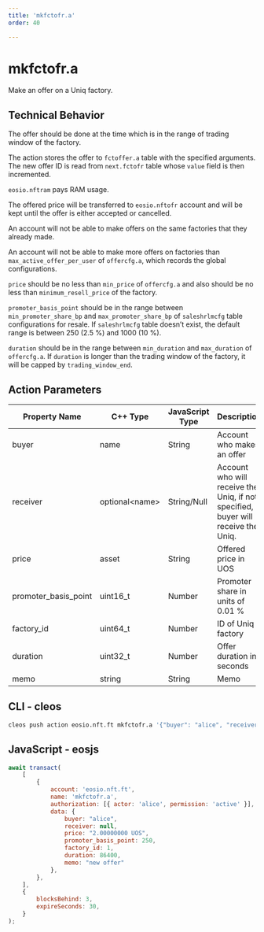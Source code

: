 ```yaml
---
title: 'mkfctofr.a'
order: 40

---
```


# mkfctofr.a

Make an offer on a Uniq factory.

## Technical Behavior

The offer should be done at the time which is in the range of trading window of the factory.

The action stores the offer to `fctoffer.a` table with the specified arguments. The new offer ID is read from `next.fctofr` table whose `value` field is then incremented.

`eosio.nftram` pays RAM usage.

The offered price will be transferred to `eosio.nftofr` account and will be kept until the offer is either accepted or cancelled.

An account will not be able to make offers on the same factories that they already made.

An account will not be able to make more offers on factories than `max_active_offer_per_user` of `offercfg.a`, which records the global configurations.

`price` should be no less than `min_price` of `offercfg.a` and also should be no less than `minimum_resell_price` of the factory.

`promoter_basis_point` should be in the range between `min_promoter_share_bp` and `max_promoter_share_bp` of `saleshrlmcfg` table configurations for resale. If `saleshrlmcfg` table doesn’t exist, the default range is between 250 (2.5 %) and 1000 (10 %).

`duration` should be in the range between `min_duration` and `max_duration` of `offercfg.a`. If `duration` is longer than the trading window of the factory, it will be capped by `trading_window_end`.

## Action Parameters

| Property Name        | C++ Type        | JavaScript Type | Description                                                                       |
| -------------------- | --------------- | --------------- | --------------------------------------------------------------------------------- |
| buyer                | name            | String          | Account who makes an offer                                                        |
| receiver             | optional\<name> | String/Null     | Account who will receive the Uniq, if not specified, buyer will receive the Uniq. |
| price                | asset           | String          | Offered price in UOS                                                              |
| promoter_basis_point | uint16_t        | Number          | Promoter share in units of 0.01 %                                                 |
| factory_id           | uint64_t        | Number          | ID of Uniq factory                                                                |
| duration             | uint32_t        | Number          | Offer duration in seconds                                                         |
| memo                 | string          | String          | Memo                                                                              |

## CLI - cleos

```bash
cleos push action eosio.nft.ft mkfctofr.a '{"buyer": "alice", "receiver": null, "price": "2.00000000 UOS", "promoter_basis_point": 250, "factory_id": 1, "duration": 86400, "memo": "new offer"}' -p alice@active
```

## JavaScript - eosjs

```js
await transact(
    [
        {
            account: 'eosio.nft.ft',
            name: 'mkfctofr.a',
            authorization: [{ actor: 'alice', permission: 'active' }],
            data: {
                buyer: "alice",
                receiver: null,
                price: "2.00000000 UOS",
                promoter_basis_point: 250,
                factory_id: 1,
                duration: 86400,
                memo: "new offer"
            },
        },
    ],
    {
        blocksBehind: 3,
        expireSeconds: 30,
    }
);
```
